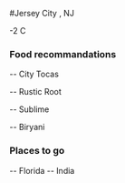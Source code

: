 #Jersey City , NJ

-2 C

###  Food recommandations
-- City Tocas

-- Rustic Root

-- Sublime

-- Biryani

###  Places to go

-- Florida
-- India
